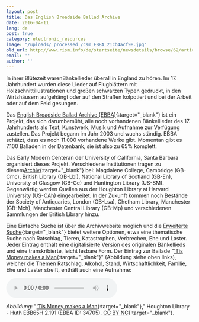 ```yaml
---
layout: post
title: Das English Broadside Ballad Archive
date: 2016-04-11
lang: de
post: true
category: electronic_resources
image: "/uploads/_processed_/csm_EBBA_21cb4acf98.jpg"
old_url: http://www.rism.info/de/startseite/newsdetails/browse/62/article/64/the-english-broadside-ballad-archive.html
email: ''
author: ''
---
```



In ihrer Blütezeit warenBänkellieder überall in England zu hören. Im 17. Jahrhundert wurden diese Lieder auf Flugblättern mit Holzschnittillustrationen und großen schwarzen Typen gedruckt, in den Wirtshäusern aufgehängt oder auf den Straßen kolpotiert und bei der Arbeit oder auf dem Feld gesungen.

Das [English Broadside Ballad Archive (EBBA)](http://ebba.english.ucsb.edu/){:target="_blank"} ist ein Projekt, das sich darumbemüht, alle noch vorhandenen Bänkellieder des 17. Jahrhunderts als Text, Kunstwerk, Musik und Aufnahme zur Verfügung zustellen. Das Projekt begann im Jahr 2003 und wuchs ständig. EBBA schätzt, dass es noch 11.000 vorhandene Werke gibt. Momentan gibt es 7.100 Balladen in der Datenbank, sie ist also zu 65% komplett.

Das Early Modern Centeran der University of California, Santa Barbara organisiert dieses Projekt. Verschiedene Institutionen tragen zu diesem[Archiv](http://ebba.english.ucsb.edu/page/collections){:target="_blank"} bei: Magdalene College, Cambridge (GB-Cmc), British Library (GB-Lbl), National Library of Scotland (GB-En), University of Glasgow (GB-Ge) und Huntington Library (US-SM). Gegenwärtig werden Quellen aus der Houghton Library at Harvard University (US-CAh) eingearbeitet. In der Zukunft kommen noch Bestände der Society of Antiquaries, London (GB-Lsa), Chetham Library, Manchester (GB-Mch), Manchester Central Library (GB-Mp) und verschiedenen Sammlungen der British Library hinzu.

Eine Einfache Suche ist über die Archivwebsite möglich und die [Erweiterte Suche](http://ebba.english.ucsb.edu/search_combined/){:target="_blank"} bietet weitere Optionen, etwa eine thematische Suche nach Ratschlag, Tieren, Katastrophen, Verbrechen, Ehe und Laster. Jeder Eintrag enthält eine digitalisierte Version des originalen Bänkellieds und eine transkribierte, leicht lesbare Form. Der Eintrag zur Ballade "['Tis Money makes a Man](http://ebba.english.ucsb.edu/ballad/34705/citation){:target="_blank"}" (Abbildung siehe oben links), welcher die Themen Ratschlag, Alkohol, Stand, Wirtschaftlichkeit, Familie, Ehe und Laster streift, enthält auch eine Aufnahme:

<audio controls>
<source src="http://ebba.english.ucsb.edu/recordings/P4.254.mp3" type="audio/mpeg">
Your browser does not support the audio element.
</source></audio>


_Abbildung_: "['Tis Money makes a Man](http://ebba.english.ucsb.edu/ballad/21811/citation){:target="_blank"}," Houghton Library - Huth EBB65H 2.191 (EBBA ID: 34705). [CC BY NC](http://creativecommons.org/licenses/by-nc/4.0/){:target="_blank"}.





<script type="text/javascript">var switchTo5x=true;</script><script type="text/javascript" src="http://w.sharethis.com/button/buttons.js"></script><script type="text/javascript">stLight.options({publisher: "9b601438-1ce1-49d8-bfd7-9cff5df54c17", doNotHash: false, doNotCopy: false, hashAddressBar: false});</script>